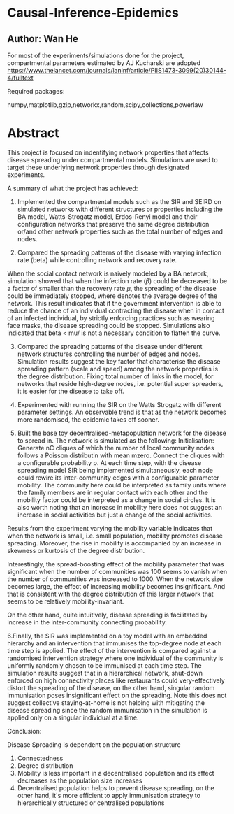 # Causal-Inference-Epidemics
## Author: Wan He

For most of the experiments/simulations done for the project, compartmental parameters estimated by AJ Kucharski are adopted
https://www.thelancet.com/journals/laninf/article/PIIS1473-3099(20)30144-4/fulltext

Required packages:

numpy,matplotlib,gzip,networkx,random,scipy,collections,powerlaw

# Abstract
This project is focused on indentifying network properties that affects disease spreading under compartmental models. Simulations are used to target these underlying network properties through designated experiments. 




A summary of what the project has achieved:

1. Implemented the compartmental models such as the SIR and SEIRD on simulated networks with different structures or properties including the BA model, Watts-Strogatz model, Erdos-Renyi model and their configuration networks that preserve the same degree distribution or/and other network properties such as the total number of edges and nodes. 

2. Compared the spreading patterns of the disease with varying infection rate (beta) while controlling network and recovery rate.

When the social contact network is naively modeled by a BA network, simulation showed that when the infection rate ($\beta$) could be decreased to be a factor of <k> smaller than the recovery rate $\mu$, the spreading of the disease could be immediately stopped, where <k> denotes the average degree of the network. This result indicates that if the government intervention is able to reduce the chance of an individual contracting the disease when in contact of an infected individual, by strictly enforcing practices such as wearing face masks, the disease spreading could be stopped. Simulations also indicated that beta < mu/<k> is not a necessary condition to flatten the curve.

3. Compared the spreading patterns of the disease under different network structures controlling the number of edges and nodes. Simulation results suggest the key factor that characterise the disease spreading pattern (scale and speed) among the network properties is the degree distribution. Fixing total number of links in the model, for networks that reside high-degree nodes, i.e. potential super spreaders, it is easier for the disease to take off.

4. Experimented with running the SIR on the Watts Strogatz with different parameter settings. An observable trend is that as the network becomes more randomised, the epidemic takes off sooner.


5. Built the base toy decentralised-metapopulation network for the disease to spread in. The network is simulated as the following:
Initialisation: Generate nC cliques of which the number of local community nodes follows a Poisson distributin with mean mzero. Connect the cliques with a configurable probability p. At each time step, with the disease spreading model SIR being implemented simultaneously, each node could rewire its inter-community edges with a configurable parameter mobility. The community here could be interpreted as family units where the family members are in regular contact with each other and the mobility factor could be interpreted as a change in social circles. It is also worth noting that an increase in mobility here does not suggest an increase in social activities but just a change of the social activities.

Results from the experiment varying the mobility variable indicates that when the network is small, i.e. small population, mobility promotes disease spreading. Moreover, the rise in mobility is accompanied by an increase in skewness or kurtosis  of the degree distribution.

Interestingly, the spread-boosting effect of the mobility parameter that was significant when the number of communities was 100 seems to vanish when the number of communities was increased to 1000. When the network size becomes large, the effect of increasing mobility becomes insignificant. And that is consistent with the degree distribution of this larger network that seems to be relatively mobility-invariant.

On the other hand, quite intuitively, disease spreading is facilitated by increase in the inter-community connecting probability.


6.Finally, the SIR was implemented on a toy model with an embedded hierarchy and an intervention that immunises the top-degree node at each time step is applied. The effect of the intervention is compared against a randomised intervention strategy where one individual of the community is uniformly randomly chosen to be immunised at each time step. The simulation results suggest that in a hierarchical network, shut-down enforced on high connectivity places like restaurants could very-effectively distort the spreading of the disease, on the other hand, singular random immunisation poses insignificant effect on the spreading. Note this does not suggest collective staying-at-home is not helping with mitigating the disease spreading since the random immunisation in the simulation is applied only on a singular individual at a time.


Conclusion:

Disease Spreading is dependent on the population structure

1. Connectedness
2. Degree distribution
3. Mobility is less important in a decentralised population and its effect decreases as the population size increases
4. Decentralised population helps to prevent disease spreading, on the other hand, it's more efficient to apply immunisation strategy to hierarchically structured or centralised populations






